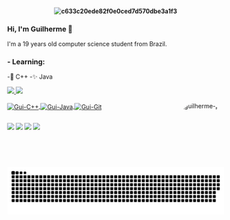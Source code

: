 <h4 align="center">
  
![c633c20ede82f0e0ced7d570dbe3a1f3](https://i.imgur.com/wLE0sgX.gif)
  
### Hi, I'm Guilherme 🌌

I'm a 19 years old computer science student from Brazil.

### - Learning: 

-🌟 C++
-✨ Java
  
<div>
  <a href="https://github.com/GuilhermeButzke">
  <img height="180em" src="https://github-readme-stats.vercel.app/api?username=GuilhermeButzke&show_icons=true&theme=dracula&include_all_commits=true&count_private=true"/>
  <img height="180em" src="https://github-readme-stats.vercel.app/api/top-langs/?username=GuilhermeButzke&layout=compact&langs_count=7&theme=dracula"/>
</div>
  
 <div style="display: inline_block"><br>
  <img align="center" alt="Gui-C++" height="30" width="40" src="https://cdn.jsdelivr.net/gh/devicons/devicon/icons/cplusplus/cplusplus-original.svg">
  <img align="center" alt="Gui-Java" height="30" width="40" src="https://cdn.jsdelivr.net/gh/devicons/devicon/icons/java/java-original.svg">
  <img align="center" alt="Gui-Git" height="30" width="40" src="https://cdn.jsdelivr.net/gh/devicons/devicon/icons/git/git-original.svg">
  <img align="right" alt="guilherme-pic" height="150" style="border-radius:50px;" src="https://tenor.com/view/luffy-smile-luffy-giggle-one-piece-luffy-gif-21582589.gif">
</div>
  
  ##
 
<div> 
  <a href = "mailto:butzkeguilherme@gmail.com"><img src="https://img.shields.io/badge/-Gmail-%23333?style=for-the-badge&logo=gmail&logoColor=white" target="_blank"></a>
  <a href="https://www.linkedin.com/in/guilherme-victor-butzke-2b164991/" target="_blank"><img src="https://img.shields.io/badge/-LinkedIn-%230077B5?style=for-the-badge&logo=linkedin&logoColor=white" target="_blank"></a>
  <a href = "https://steamcommunity.com/id/Ruiruiewf/"><img src="https://img.shields.io/badge/-Steam-232633?style=for-the-badge&logo=steam&logoColor=white" target="_blank"></a>
  <a href = "https://twitter.com/ButzkeGuilherme"><img src="https://img.shields.io/badge/Twitter-1DA1F2?style=for-the-badge&logo=twitter&logoColor=white" target="_blank"></a>
  
  ![Snake animation](https://github.com/GuilhermeButzke/GuilhermeButzke/blob/output/github-contribution-grid-snake.svg)
  
</div>
